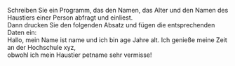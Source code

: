 Schreiben Sie ein Programm, das den Namen, das Alter und den Namen des Haustiers einer Person abfragt und einliest.  
Dann drucken Sie den folgenden Absatz und fügen die entsprechenden Daten ein:  
Hallo, mein Name ist name und ich bin age Jahre alt. Ich genieße meine Zeit an der Hochschule xyz,  
obwohl ich mein Haustier petname sehr vermisse!
